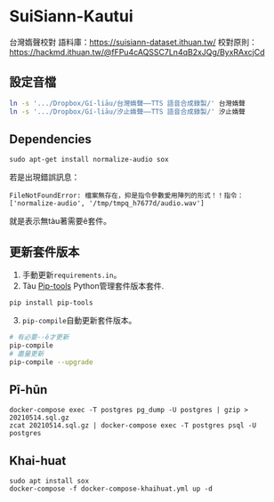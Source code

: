 # SuiSiann-Kautui
台灣媠聲校對
語料庫：https://suisiann-dataset.ithuan.tw/
校對原則：https://hackmd.ithuan.tw/@fFPu4cAQSSC7Ln4qB2xJQg/ByxRAxcjCd


## 設定音檔
```bash
ln -s '.../Dropbox/Gí-liāu/台灣媠聲——TTS 語音合成錄製/' 台灣媠聲
ln -s '.../Dropbox/Gí-liāu/汐止媠聲——TTS 語音合成錄製/' 汐止媠聲
```

## Dependencies

`sudo apt-get install normalize-audio sox`

若是出現錯誤訊息：
```
FileNotFoundError: 檔案無存在，抑是指令參數愛用陣列的形式！！指令：['normalize-audio', '/tmp/tmpq_h7677d/audio.wav']
```
就是表示無tàu著需要ê套件。


## 更新套件版本

1. 手動更新`requirements.in`。
2. Tàu [Pip-tools](https://github.com/jazzband/pip-tools) Python管理套件版本套件.
```
pip install pip-tools
```
3. `pip-compile`自動更新套件版本。
```bash
# 有必要--ê才更新
pip-compile
# 盡量更新
pip-compile --upgrade
````

## Pī-hūn
```
docker-compose exec -T postgres pg_dump -U postgres | gzip > 20210514.sql.gz
zcat 20210514.sql.gz | docker-compose exec -T postgres psql -U postgres
```

## Khai-huat

```
sudo apt install sox
docker-compose -f docker-compose-khaihuat.yml up -d
```
